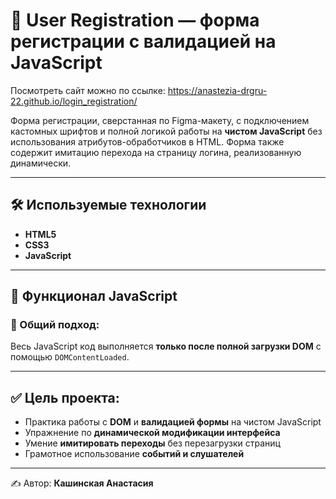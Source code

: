 # 👤 User Registration — форма регистрации с валидацией на JavaScript
Посмотреть сайт можно по ссылке: https://anastezia-drgru-22.github.io/login_registration/

Форма регистрации, сверстанная по Figma-макету, с подключением кастомных шрифтов и полной логикой работы на **чистом JavaScript** без использования атрибутов-обработчиков в HTML. Форма также содержит имитацию перехода на страницу логина, реализованную динамически.

---

## 🛠 Используемые технологии

- **HTML5**
- **CSS3**
- **JavaScript**

---

## 📌 Функционал JavaScript

### 🔁 Общий подход:
Весь JavaScript код выполняется **только после полной загрузки DOM** с помощью `DOMContentLoaded`.

---

## ✅ Цель проекта:

- Практика работы с **DOM** и **валидацией формы** на чистом JavaScript
- Упражнение по **динамической модификации интерфейса**
- Умение **имитировать переходы** без перезагрузки страниц
- Грамотное использование **событий и слушателей**

---

✍️ Автор: **Кашинская Анастасия**
